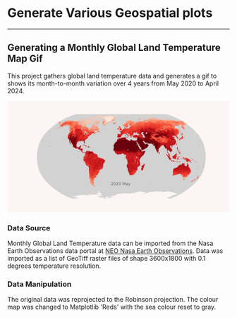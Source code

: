 # Generate Various Geospatial plots
---

## Generating a Monthly Global Land Temperature Map Gif
 
This project gathers global land temperature data and generates a gif to shows its month-to-month variation over 4 years from May 2020 to April 2024.

![land temp gif](https://github.com/steven-mcdonald/geospatial-mapping/blob/master/gifs/surf_temp/surface_temp.gif "land temp gif")

### Data Source
Monthly Global Land Temperature data can be imported from the Nasa Earth Observations data portal at
[NEO Nasa Earth Observations](https://neo.gsfc.nasa.gov). Data was imported as a list of GeoTiff raster files of shape 3600x1800 with 0.1 degrees temperature resolution.

### Data Manipulation
The original data was reprojected to the Robinson projection. The colour map was changed to Matplotlib 'Reds' with the sea colour reset to gray.

